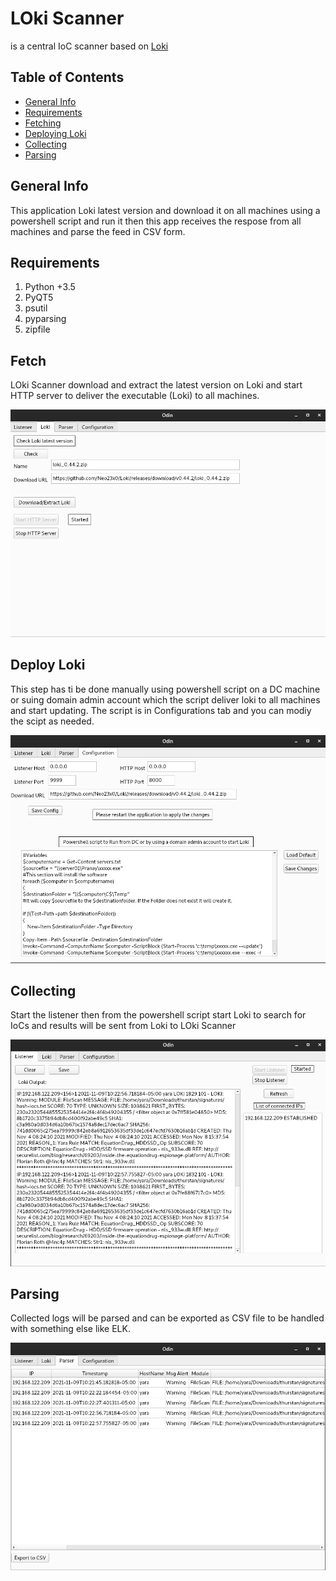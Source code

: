 # LOki Scanner
 is a central IoC scanner based on [Loki](https://github.com/Neo23x0/Loki)

##  Table of Contents
- [General Info](#General_Info)
- [Requirements](#Requirements)
- [Fetching](#Fetch)
- [Deploying Loki](#Deploy_Loki)
- [Collecting](#Collecting)
- [Parsing](#Parsing)

## General Info <a name = "General_Info"></a>
This application  Loki latest version and download it on all machines using a powershell script and run it then this app receives the respose from all machines and parse the feed in CSV form.

## Requirements <a name = "Requirements"></a>
1. Python +3.5
2. PyQT5
3. psutil
4. pyparsing
5. zipfile

## Fetch <a name = "Fetch"></a>
LOki Scanner download and extract the latest version on Loki and start HTTP server to deliver the executable (Loki) to all machines.

<kbd>![image](img/fetch.png)</kbd>

## Deploy Loki <a name = "Deploy_Loki"></a>
This step has ti be done manually using powershell script on a DC machine or suing domain admin account which the script deliver loki to all machines and start updating.
The script is in Configurations tab and you can modiy the scipt as needed.

<kbd>![image](img/deploy-loki.png)</kbd>

## Collecting <a name = "Collecting"></a>
Start the listener then from the powershell script start Loki to search for IoCs and results will be sent from Loki to LOki Scanner

<kbd>![image](img/collect.png)</kbd>

## Parsing <a name = "Parsing"></a>
Collected logs will be parsed and can be exported as CSV file to be handled with something else like ELK.

<kbd>![image](img/parse.png)</kbd>
